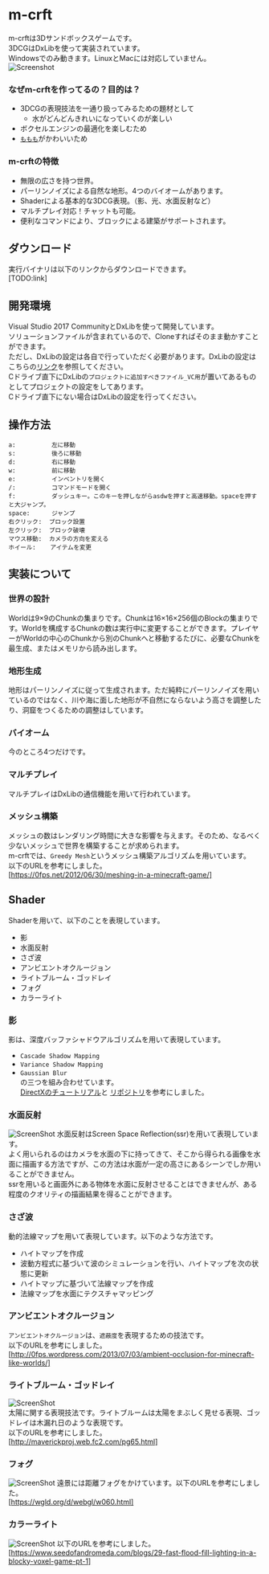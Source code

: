 # m-crft
m-crftは3Dサンドボックスゲームです。  
3DCGはDxLibを使って実装されています。  
Windowsでのみ動きます。LinuxとMacには対応していません。  
![Screenshot](https://raw.githubusercontent.com/momomo-official/m-crft/screenshot/%E3%82%B9%E3%82%AF%E3%83%AA%E3%83%BC%E3%83%B3%E3%82%B7%E3%83%A7%E3%83%83%E3%83%88%202018-08-19%2017.04.48.png)
  
### なぜm-crftを作ってるの？目的は？
* 3DCGの表現技法を一通り扱ってみるための題材として
	* 水がどんどんきれいになっていくのが楽しい
* ボクセルエンジンの最適化を楽しむため
* [`ももも`](https://twitter.com/mcrft_momomo)がかわいいため
  
### m-crftの特徴
* 無限の広さを持つ世界。
* パーリンノイズによる自然な地形。4つのバイオームがあります。
* Shaderによる基本的な3DCG表現。（影、光、水面反射など）
* マルチプレイ対応！チャットも可能。
* 便利なコマンドにより、ブロックによる建築がサポートされます。
  
## ダウンロード
  
実行バイナリは以下のリンクからダウンロードできます。  
[TODO:link]
  
## 開発環境
Visual Studio 2017 CommunityとDxLibを使って開発しています。  
ソリューションファイルが含まれているので、Cloneすればそのまま動かすことができます。  
ただし、DxLibの設定は各自で行っていただく必要があります。DxLibの設定はこちらの[リンク](http://dxlib.o.oo7.jp/use/dxuse_vscom2017.html)を参照してください。  
Cドライブ直下にDxLibの`プロジェクトに追加すべきファイル_VC用`が置いてあるものとしてプロジェクトの設定をしてあります。  
Cドライブ直下にない場合はDxLibの設定を行ってください。  
  
## 操作方法
	a:          左に移動  
	s:          後ろに移動  
	d:          右に移動  
	w:          前に移動  
	e:          インベントリを開く 
	/:          コマンドモードを開く  
	f:          ダッシュキー。このキーを押しながらasdwを押すと高速移動。spaceを押すと大ジャンプ。  
	space:      ジャンプ  
	右クリック:  ブロック設置  
	左クリック:  ブロック破壊  
	マウス移動:  カメラの方向を変える  
	ホイール:    アイテムを変更 

## 実装について

### 世界の設計
Worldは9×9のChunkの集まりです。Chunkは16×16×256個のBlockの集まりです。Worldを構成するChunkの数は実行中に変更することができます。プレイヤーがWorldの中心のChunkから別のChunkへと移動するたびに、必要なChunkを最生成、またはメモリから読み出します。

### 地形生成
地形はパーリンノイズに従って生成されます。ただ純粋にパーリンノイズを用いているのではなく、川や海に面した地形が不自然にならないよう高さを調整したり、洞窟をつくるための調整はしています。

### バイオーム
今のところ4つだけです。

### マルチプレイ
マルチプレイはDxLibの通信機能を用いて行われています。

### メッシュ構築
メッシュの数はレンダリング時間に大きな影響を与えます。そのため、なるべく少ないメッシュで世界を構築することが求められます。  
m-crftでは、`Greedy Mesh`というメッシュ構築アルゴリズムを用いています。  
以下のURLを参考にしました。  
[https://0fps.net/2012/06/30/meshing-in-a-minecraft-game/]  
  
## Shader
Shaderを用いて、以下のことを表現しています。  
* 影  
* 水面反射  
* さざ波  
* アンビエントオクルージョン  
* ライトブルーム・ゴッドレイ  
* フォグ  
* カラーライト  

### 影
影は、深度バッファシャドウアルゴリズムを用いて表現しています。  
* `Cascade Shadow Mapping`  
* `Variance Shadow Mapping`  
* `Gaussian Blur`  
の三つを組み合わせています。  
[DirectXのチュートリアル](https://msdn.microsoft.com/ja-jp/library/ee416307(v=vs.85).aspx)と
[リポジトリ](https://github.com/walbourn/directx-sdk-samples/tree/master/CascadedShadowMaps11)を参考にしました。  

### 水面反射
![ScreenShot](https://raw.githubusercontent.com/momomo-official/m-crft/screenshot/%E3%82%B9%E3%82%AF%E3%83%AA%E3%83%BC%E3%83%B3%E3%82%B7%E3%83%A7%E3%83%83%E3%83%88%202018-08-19%2017.21.16.png)
水面反射はScreen Space Reflection(ssr)を用いて表現しています。  
よく用いられるのはカメラを水面の下に持ってきて、そこから得られる画像を水面に描画する方法ですが、この方法は水面が一定の高さにあるシーンでしか用いることができません。  
ssrを用いると画面外にある物体を水面に反射させることはできませんが、ある程度のクオリティの描画結果を得ることができます。

### さざ波
動的法線マップを用いて表現しています。以下のような方法です。  
* ハイトマップを作成
* 波動方程式に基づいて波のシミュレーションを行い、ハイトマップを次の状態に更新
* ハイトマップに基づいて法線マップを作成
* 法線マップを水面にテクスチャマッピング

### アンビエントオクルージョン
`アンビエントオクルージョン`は、`遮蔽度`を表現するための技法です。  
以下のURLを参考にしました。  
[http://0fps.wordpress.com/2013/07/03/ambient-occlusion-for-minecraft-like-worlds/]
  
### ライトブルーム・ゴッドレイ
![ScreenShot](https://raw.githubusercontent.com/momomo-official/m-crft/screenshot/%E3%82%B9%E3%82%AF%E3%83%AA%E3%83%BC%E3%83%B3%E3%82%B7%E3%83%A7%E3%83%83%E3%83%88%202018-07-29%2021.04.04.png)  
太陽に関する表現技法です。ライトブルームは太陽をまぶしく見せる表現、ゴッドレイは木漏れ日のような表現です。  
以下のURLを参考にしました。  
[http://maverickproj.web.fc2.com/pg65.html]

### フォグ  
![ScreenShot](https://raw.githubusercontent.com/momomo-official/m-crft/screenshot/%E3%82%B9%E3%82%AF%E3%83%AA%E3%83%BC%E3%83%B3%E3%82%B7%E3%83%A7%E3%83%83%E3%83%88%202018-07-29%2021.19.20.png) 
遠景には距離フォグをかけています。以下のURLを参考にしました。  
[https://wgld.org/d/webgl/w060.html]

### カラーライト
![ScreenShot](https://raw.githubusercontent.com/momomo-official/m-crft/screenshot/%E3%82%B9%E3%82%AF%E3%83%AA%E3%83%BC%E3%83%B3%E3%82%B7%E3%83%A7%E3%83%83%E3%83%88%202018-03-22%2023.57.33.png)
以下のURLを参考にしました。  
[https://www.seedofandromeda.com/blogs/29-fast-flood-fill-lighting-in-a-blocky-voxel-game-pt-1]
